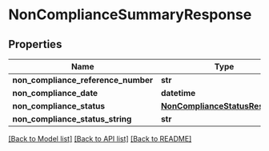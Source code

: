 # NonComplianceSummaryResponse

## Properties
Name | Type | Description | Notes
------------ | ------------- | ------------- | -------------
**non_compliance_reference_number** | **str** |  | 
**non_compliance_date** | **datetime** |  | 
**non_compliance_status** | [**NonComplianceStatusResponse**](NonComplianceStatusResponse.md) |  | 
**non_compliance_status_string** | **str** |  | 

[[Back to Model list]](../README.md#documentation-for-models) [[Back to API list]](../README.md#documentation-for-api-endpoints) [[Back to README]](../README.md)

